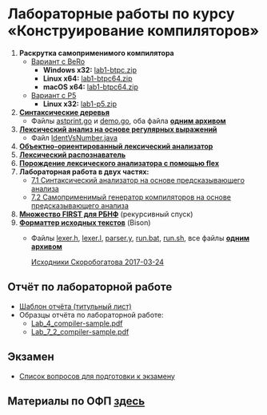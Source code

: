 # Лабораторные работы по курсу «Конструирование компиляторов»

1. **Раскрутка самоприменимого компилятора**
   * [Вариант с BeRo](1/lab1-BeRo.pdf)
     * **Windows x32:** [lab1-btpc.zip](1/lab1-btpc.zip)
     * **Linux x64:** [lab1-btpc64.zip](1/lab1-btpc64-linux.zip)
     * **macOS x64:** [lab1-btpc64.zip](1/lab1-btpc64-macos.zip)
   * [Вариант с P5](1/lab1-P5.pdf)
     * **Linux x32:** [lab1-p5.zip](1/lab1-p5.zip)
2. **[Синтаксические деревья](2/lab2.pdf)**
   * Файлы [astprint.go](2/astprint.go) и [demo.go](2/demo.go),
     оба файла **[одним архивом](2/lab2-examples.zip)**
3. **[Лексический анализ на основе регулярных выражений](3/lab3.pdf)**
   * Файл [IdentVsNumber.java](3/IdentVsNumber.java)
4. **[Объектно-ориентированный лексический анализатор](4/lab4.pdf)**
5. **[Лексический распознаватель](5/lab5.pdf)**
6. **[Порождение лексического анализатора с помощью flex](6/lab6.pdf)**
7. **Лабораторная работа в двух частях:**
   * [7.1 Синтаксический анализатор на основе предсказывающего анализа](7/lab71.pdf)
   * [7.2 Самоприменимый генератор компиляторов на основе предсказывающего анализа](7/lab72.pdf)
8. **[Множество FIRST для РБНФ](8/lab8.pdf)** (рекурсивный спуск)
9. **[Форматтер исходных текстов](9/lab9.pdf)** (Bison)
   * Файлы [lexer.h](9/parser_bison/lexer.h), [lexer.l](9/parser_bison/lexer.l),
     [parser.y](9/parser_bison/parser.y), [run.bat](9/parser_bison/run.bat),
     [run.sh](9/parser_bison/run.sh), все файлы **[одним архивом](9/parser_bison.zip)**

     [Исходники Скоробогатова 2017-03-24](9/skor-origin-lab7-parser_bison.zip)

## Отчёт по лабораторной работе

* [Шаблон отчёта (титульный лист)](compilers-lab-template.dotx)
* Образцы отчёта по лабораторной работе:
  - [Lab_4_compiler-sample.pdf](Lab_4_compiler-sample.pdf)
  - [Lab_7_2_compiler-sample.pdf](Lab_7_2_compiler-sample.pdf)

## Экзамен

* [Список вопросов для подготовки к экзамену](exam.md)

## Материалы по ОФП [здесь](ofp/)
